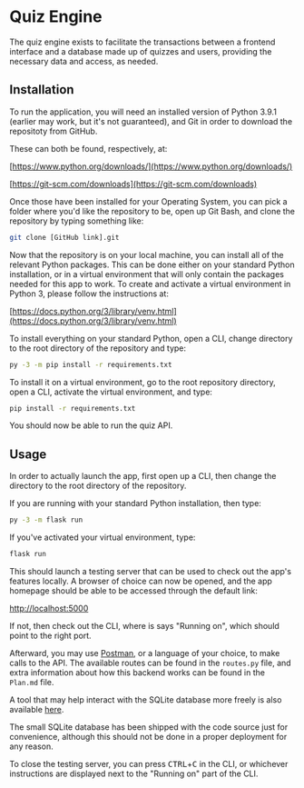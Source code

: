 # Quiz Engine

The quiz engine exists to facilitate the transactions between a frontend interface and a database made up of quizzes and users, providing the necessary data and access, as needed.

## Installation

To run the application, you will need an installed version of Python 3.9.1 (earlier may work, but it's not guaranteed), and Git in order to download the repositoty from GitHub.

These can both be found, respectively, at:

[https://www.python.org/downloads/](https://www.python.org/downloads/)

[https://git-scm.com/downloads](https://git-scm.com/downloads)

Once those have been installed for your Operating System, you can pick a folder where you'd like the repository to be, open up Git Bash, and clone the repository by typing something like:

```bash
git clone [GitHub link].git
```

Now that the repository is on your local machine, you can install all of the relevant Python packages. This can be done either on your standard Python installation, or in a virtual environment that will only contain the packages needed for this app to work. To create and activate a virtual environment in Python 3, please follow the instructions at:

[https://docs.python.org/3/library/venv.html](https://docs.python.org/3/library/venv.html)

To install everything on your standard Python, open a CLI, change directory to the root directory of the repository and type:
```bash
py -3 -m pip install -r requirements.txt
```
To install it on a virtual environment, go to the root repository directory, open a CLI, activate the virtual environment, and type:
```bash
pip install -r requirements.txt
```
You should now be able to run the quiz API.

## Usage

In order to actually launch the app, first open up a CLI, then change the directory to the root directory of the repository.

If you are running with your standard Python installation, then type:
```bash
py -3 -m flask run
```

If you've activated your virtual environment, type:
```bash
flask run
```

This should launch a testing server that can be used to check out the app's features locally. A browser of choice can now be opened, and the app homepage should be able to be accessed through the default link:

[http://localhost:5000](http://localhost:5000)

If not, then check out the CLI, where is says "Running on", which should point to the right port.

Afterward, you may use [Postman](https://www.postman.com/downloads/), or a language of your choice, to make calls to the API. The available routes can be found in the `routes.py` file, and extra information about how this backend works can be found in the `Plan.md` file.

A tool that may help interact with the SQLite database more freely is also available [here](https://sqlitebrowser.org/dl/).

The small SQLite database has been shipped with the code source just for convenience, although this should not be done in a proper deployment for any reason.

To close the testing server, you can press <kbd>CTRL</kbd>+<kbd>C</kbd> in the CLI, or whichever instructions are displayed next to the "Running on" part of the CLI.